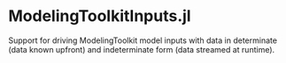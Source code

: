 # ModelingToolkitInputs.jl
Support for driving ModelingToolkit model inputs with data in determinate (data known upfront) and indeterminate form (data streamed at runtime).  
